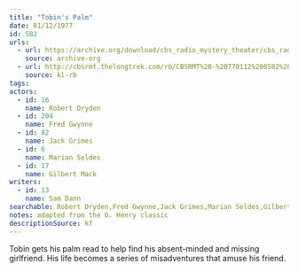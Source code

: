 ```yaml
---
title: "Tobin's Palm"
date: 01/12/1977
id: 582
urls: 
  - url: https://archive.org/download/cbs_radio_mystery_theater/cbs_radio_mystery_theater-0551-0600.zip/cbs_radio_mystery_theater-0551-0600%2Fcbsrmt_0582_tobins_palm.mp3
    source: archive-org
  - url: http://cbsrmt.thelongtrek.com/rb/CBSRMT%20-%20770112%200582%20Tobin%27s%20Palm_WLNH-FM_rb.mp3
    source: kl-rb
tags: 
actors:  
  - id: 16
    name: Robert Dryden  
  - id: 204
    name: Fred Gwynne  
  - id: 82
    name: Jack Grimes  
  - id: 6
    name: Marian Seldes  
  - id: 17
    name: Gilbert Mack
writers:  
  - id: 13
    name: Sam Dann
searchable: Robert Dryden,Fred Gwynne,Jack Grimes,Marian Seldes,Gilbert Mack Sam Dann
notes: adapted from the O. Henry classic
descriptionSource: kf
---
```

Tobin gets his palm read to help find his absent-minded and missing girlfriend. His life becomes a series of misadventures that amuse his friend.